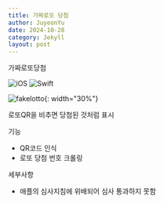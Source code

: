 ```yaml
---
title: 가짜로또 당첨
author: JuyeonYu
date: 2024-10-28
category: Jekyll
layout: post
---
```


가짜로또당첨

![iOS](https://img.shields.io/badge/iOS-000000?style=for-the-badge&logo=ios&logoColor=white)
![Swift](https://img.shields.io/badge/swift-F54A2A?style=for-the-badge&logo=swift&logoColor=white)

![fakelotto](https://github.com/user-attachments/assets/514f8281-2bfe-4619-a256-721c9bf1453a){: width="30%"}

로또QR을 비추면 당첨된 것처럼 표시


기능
- QR코드 인식
- 로또 당첨 번호 크롤링


세부사항
- 애플의 심사지침에 위배되어 심사 통과하지 못함